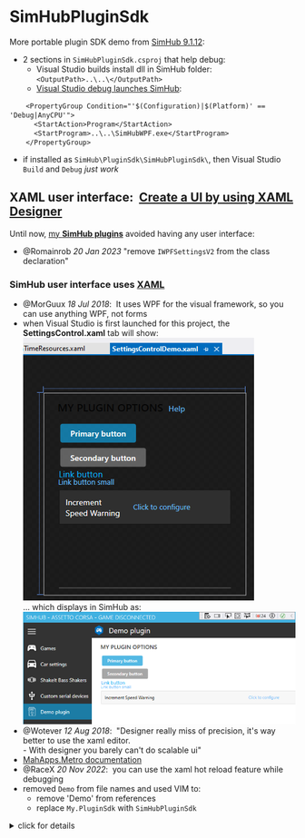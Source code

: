 # SimHubPluginSdk
 More portable plugin SDK demo from [SimHub 9.1.12](https://www.simhubdash.com/download-2/):  
- 2 sections in `SimHubPluginSdk.csproj` that help debug:
    - Visual Studio builds install dll in SimHub folder:  
        `<OutputPath>..\..\</OutputPath>`
    - [Visual Studio debug launches SimHub](https://learn.microsoft.com/en-us/dotnet/api/system.environment.processpath):
```
    <PropertyGroup Condition="'$(Configuration)|$(Platform)' == 'Debug|AnyCPU'">
      <StartAction>Program</StartAction>
      <StartProgram>..\..\SimHubWPF.exe</StartProgram>
    </PropertyGroup>
``` 
- if installed as `SimHub\PluginSdk\SimHubPluginSdk\`, then Visual Studio `Build` and `Debug` *just work*  
## XAML user interface:&nbsp; [Create a UI by using XAML Designer](https://learn.microsoft.com/en-us/visualstudio/xaml-tools/creating-a-ui-by-using-xaml-designer-in-visual-studio?view=vs-2022)  
Until now, [my **SimHub plugins**](https://blekenbleu.github.io/static/SimHub/) avoided having any user interface:  
- @Romainrob *20 Jan 2023* "remove `IWPFSettingsV2` from the class declaration"  

### SimHub user interface uses [XAML](https://learn.microsoft.com/en-us/visualstudio/xaml-tools/?view=vs-2022)  
- @MorGuux *18 Jul 2018*:&nbsp; It uses WPF for the visual framework, so you can use anything WPF, not forms  
- when Visual Studio is first launched for this project, the **SettingsControl.xaml** tab will show:  
	![](SettingsControlDemo.png)  
	... which displays in SimHub as:  
	![](DemoPlugin.png)  
- @Wotever *12 Aug 2018*:&nbsp; "Designer really miss of precision, it's way better to use the xaml editor.  
	 	- 	With designer you barely can't do scalable ui"  
- [MahApps.Metro documentation](https://mahapps.com/)  
- @RaceX *20 Nov 2022*:&nbsp; you can use the xaml hot reload feature while debugging  
- removed `Demo` from file names and used VIM to:  
	- remove 'Demo' from references 
	- replace `My.PluginSdk` with `SimHubPluginSdk`  

<details><summary>click for details</summary>
<pre>
bleke@Antec MSYS /d/my/SimHub/PluginSdk/SimHubPluginSdk
$ ls | grep Demo
DataPluginDemo.cs
DataPluginDemoSettings.cs
SettingsControlDemo.xaml
SettingsControlDemo.xaml.cs

bleke@Antec MSYS /d/my/SimHub/PluginSdk/SimHubPluginSdk
$ git mv DataPluginDemo.cs DataPlugin.cs

bleke@Antec MSYS /d/my/SimHub/PluginSdk/SimHubPluginSdk
$ git mv DataPluginDemoSettings.cs DataPluginSettings.cs

bleke@Antec MSYS /d/my/SimHub/PluginSdk/SimHubPluginSdk
$ git mv SettingsControlDemo.xaml SettingsControl.xaml

bleke@Antec MSYS /d/my/SimHub/PluginSdk/SimHubPluginSdk
$ git mv SettingsControlDemo.xaml.cs SettingsControl.xaml.cs
</pre>
</details>

